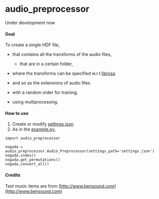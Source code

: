# audio_preprocessor

Under development now

#### Goal
To create a single HDF file,
* that contains all the transforms of the audio files,
  * that are in a certain folder,

* where the transforms can be specified w.r.t [librosa](http://librosa.github.io)

* and so as the extensions of audio files

* with a random order for training,

* using multiprocessing.

#### How to use
1. Create  or modify [settings.json](https://github.com/keunwoochoi/audio_preprocessor/blob/master/settings.json)
2. As in the [example.py](https://github.com/keunwoochoi/audio_preprocessor/blob/master/example.py),
```	
import audio_preprocessor

nogada = audio_preprocessor.Audio_Preprocessor(settings_path='settings.json')
nogada.index()
nogada.get_permutations()
nogada.convert_all()
```

#### Credits
Test music items are from [http://www.bensound.com](http://www.bensound.com)

